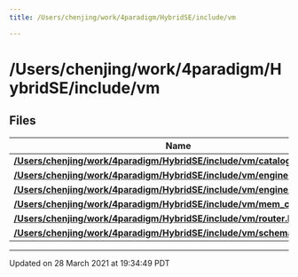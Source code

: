 ```yaml
---
title: /Users/chenjing/work/4paradigm/HybridSE/include/vm

---
```


# /Users/chenjing/work/4paradigm/HybridSE/include/vm

## Files

| Name           |
| -------------- |
| **[/Users/chenjing/work/4paradigm/HybridSE/include/vm/catalog.h](/hybridse/usage/api/markdownFiles/catalog_8h.md#file-catalog.h)**  |
| **[/Users/chenjing/work/4paradigm/HybridSE/include/vm/engine.h](/hybridse/usage/api/markdownFiles/engine_8h.md#file-engine.h)**  |
| **[/Users/chenjing/work/4paradigm/HybridSE/include/vm/engine_context.h](/hybridse/usage/api/markdownFiles/engine__context_8h.md#file-engine_context.h)**  |
| **[/Users/chenjing/work/4paradigm/HybridSE/include/vm/mem_catalog.h](/hybridse/usage/api/markdownFiles/mem__catalog_8h.md#file-mem_catalog.h)**  |
| **[/Users/chenjing/work/4paradigm/HybridSE/include/vm/router.h](/hybridse/usage/api/markdownFiles/router_8h.md#file-router.h)**  |
| **[/Users/chenjing/work/4paradigm/HybridSE/include/vm/schemas_context.h](/hybridse/usage/api/markdownFiles/schemas__context_8h.md#file-schemas_context.h)**  |






-------------------------------

Updated on 28 March 2021 at 19:34:49 PDT
